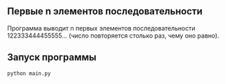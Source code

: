 ## Первые n элементов последовательности

Программа выводит n первых элементов последовательности 122333444455555… (число повторяется столько раз, чему оно равно).

## Запуск программы
   ```sh
   python main.py
   ```